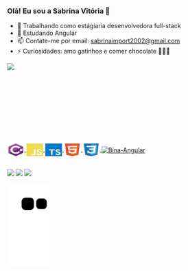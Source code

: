 ### Olá! Eu sou a Sabrina Vitória 👋 

- 🔭 Trabalhando como estágiaria desenvolvedora full-stack
- 🌱 Estudando Angular
- 📫 Contate-me por email: sabrinaimport2002@gmail.com
- ⚡ Curiosidades: amo gatinhos e comer chocolate 🐱‍👤🍫

<div align="center">
  <a href="https://github.com/Sabrinaimport2002">
  <img height="180em" align="left" src="https://github-readme-stats.vercel.app/api/top-langs/?username=Sabrinaimport2002&layout=compact&langs_count=7&theme=dracula"/>
    <br>
    <br> 
    <br>
    <br>
    <br> 
    <br>
    <br>
    <br> 
    <br>
    <br>
</div>
  
  <div style="display: inline_block"><br>
  <img align="center" alt="Bina-Csharp" height="30" width="40" src="https://raw.githubusercontent.com/devicons/devicon/master/icons/csharp/csharp-original.svg">
  <img align="center" alt="Bina-Js" height="30" width="40" src="https://raw.githubusercontent.com/devicons/devicon/master/icons/javascript/javascript-plain.svg">
  <img align="center" alt="Bina-Ts" height="30" width="40" src="https://raw.githubusercontent.com/devicons/devicon/master/icons/typescript/typescript-plain.svg">
  <img align="center" alt="Bina-HTML" height="30" width="40" src="https://raw.githubusercontent.com/devicons/devicon/master/icons/html5/html5-original.svg">
  <img align="center" alt="Bina-CSS" height="30" width="40" src="https://raw.githubusercontent.com/devicons/devicon/master/icons/css3/css3-original.svg">
  <img align="center" alt="Bina-Angular" height="30" width="40" src="https://cdn.jsdelivr.net/gh/devicons/devicon/icons/angularjs/angularjs-original.svg"/>
</div> 
  
  ##
  
<div>
  <a href="https://www.instagram.com/sasabrinavitoria" target="_blank"><img src="https://img.shields.io/badge/-Instagram-%23E4405F?style=for-the-badge&logo=instagram&logoColor=white" target="_blank"></a>
  <a href = "mailto:sabrinaimport2002@gmail.com"><img src="https://img.shields.io/badge/-Gmail-%23333?style=for-the-badge&logo=gmail&logoColor=white" target="_blank"></a>
  <a href="https://www.linkedin.com/in/sabrina-vit%C3%B3ria-pereira-de-souza-ribeiro-3508201b9" target="_blank"><img src="https://img.shields.io/badge/-LinkedIn-%230077B5?style=for-the-badge&logo=linkedin&logoColor=white" target="_blank"></a> 
</div>
  
  ![Snake animation](https://github.com/Sabrinaimport2002/Sabrinaimport2002/blob/output/github-contribution-grid-snake.svg)
